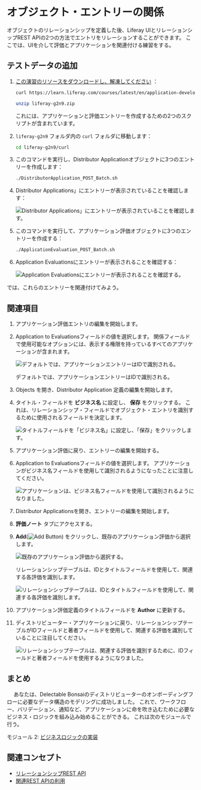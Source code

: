 # オブジェクト・エントリーの関係

オブジェクトのリレーションシップを定義した後、Liferay UIとリレーションシップREST APIの2つの方法でエントリをリレーションすることができます。 ここでは、UIを介して評価とアプリケーションを関連付ける練習をする。

## テストデータの追加

1. [この演習のリソースをダウンロードし、解凍してください](./liferay-g2n9.zip) ：

   ```bash
   curl https://learn.liferay.com/courses/latest/en/application-development/modeling-data-structures/relating-object-entries/liferay-g2n9.zip -O
   ```

   ```bash
   unzip liferay-g2n9.zip
   ```

   これには、アプリケーションと評価エントリーを作成するための2つのスクリプトが含まれています。

1. `liferay-g2n9` フォルダ内の `curl` フォルダに移動します：

   ```bash
   cd liferay-g2n9/curl
   ```

1. このコマンドを実行し、Distributor Applicationオブジェクトに3つのエントリーを作成します：

   ```bash
   ./DistributorApplication_POST_Batch.sh
   ```

1. Distributor Applications」にエントリーが表示されていることを確認します：

   ![Distributor Applications」にエントリーが表示されていることを確認します。](./relating-object-entries/images/01.png)

1. このコマンドを実行して、アプリケーション評価オブジェクトに3つのエントリーを作成する：

   ```bash
   ./ApplicationEvaluation_POST_Batch.sh
   ```

1. Application Evaluationsにエントリーが表示されることを確認する：

   ![Application Evaluationsにエントリーが表示されることを確認する。](./relating-object-entries/images/02.png)

では、これらのエントリーを関連付けてみよう。

## 関連項目

1. アプリケーション評価エントリの編集を開始します。

1. Application to Evaluationsフィールドの値を選択します。 関係フィールドで使用可能なオプションには、表示する権限を持っているすべてのアプリケーションが含まれます。

   ![デフォルトでは、アプリケーションエントリーはIDで識別される。](./relating-object-entries/images/03.png)

   デフォルトでは、アプリケーションエントリーはIDで識別される。

1. Objects を開き、Distributor Application 定義の編集を開始します。

1. タイトル・フィールドを **ビジネス名** に設定し、 **保存** をクリックする。 これは、リレーションシップ・フィールドでオブジェクト・エントリを識別するために使用されるフィールドを決定します。

   ![タイトルフィールドを「ビジネス名」に設定し、「保存」をクリックします。](./relating-object-entries/images/04.png)

1. アプリケーション評価に戻り、エントリーの編集を開始する。

1. Application to Evaluationsフィールドの値を選択します。 アプリケーションがビジネス名フィールドを使用して識別されるようになったことに注意してください。

   ![アプリケーションは、ビジネス名フィールドを使用して識別されるようになりました。](./relating-object-entries/images/05.png)

1. Distributor Applicationsを開き、エントリーの編集を開始します。

1. **評価ノート** タブにアクセスする。

1. **Add**(![Add Button](../../images/icon-add.png)) をクリックし、既存のアプリケーション評価から選択します。

   ![既存のアプリケーション評価から選択する。](./relating-object-entries/images/06.png)

   リレーションシップテーブルは、IDとタイトルフィールドを使用して、関連する各評価を識別します。

   ![リレーションシップテーブルは、IDとタイトルフィールドを使用して、関連する各評価を識別します。](./relating-object-entries/images/07.png)

1. アプリケーション評価定義のタイトルフィールドを **Author** に更新する。

1. ディストリビューター・アプリケーションに戻り、リレーションシップテーブルがIDフィールドと著者フィールドを使用して、関連する評価を識別していることに注目してください。

   ![リレーションシップテーブルは、関連する評価を識別するために、IDフィールドと著者フィールドを使用するようになりました。](./relating-object-entries/images/08.png)

## まとめ

　 あなたは、Delectable Bonsaiのディストリビューターのオンボーディングフローに必要なデータ構造のモデリングに成功しました。 これで、ワークフロー、バリデーション、通知など、アプリケーションに命を吹き込むために必要なビジネス・ロジックを組み込み始めることができる。 これは次のモジュールで行う。

モジュール 2: [ビジネスロジックの実装](../implementing-business-logic.md)

## 関連コンセプト

* [リレーションシップREST API](https://learn.liferay.com/en/w/dxp/building-applications/objects/understanding-object-integrations/headless-framework-integration#relationship-rest-apis)
* [関連REST APIの利用](https://learn.liferay.com/en/w/dxp/building-applications/objects/objects-tutorials/using-apis/using-relationship-rest-apis)
